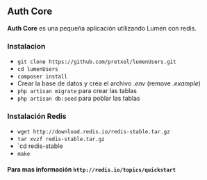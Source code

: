 ## Auth Core ##

**Auth Core** es una pequeña aplicación utilizando Lumen con redis.

### Instalacion ###

* `git clone https://github.com/pretxel/lumenUsers.git`
* `cd lumenUsers`
* `composer install`
* Crear la base de datos y crea el archivo *.env* (remove *.example*)
* `php artisan migrate` para crear las tablas
* `php artisan db:seed` para poblar las tablas


### Instalación Redis ###
* `wget http://download.redis.io/redis-stable.tar.gz`
* `tar xvzf redis-stable.tar.gz`
* `cd redis-stable
* `make`

#### Para mas información `http://redis.io/topics/quickstart` ####
